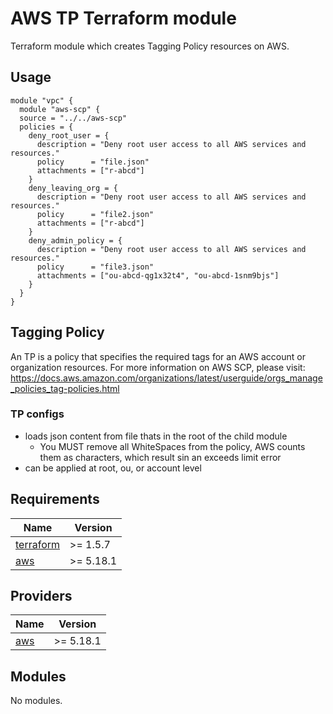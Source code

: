 # AWS TP Terraform module

Terraform module which creates Tagging Policy resources on AWS.

## Usage

```hcl
module "vpc" {
  module "aws-scp" {
  source = "../../aws-scp"
  policies = {
    deny_root_user = {
      description = "Deny root user access to all AWS services and resources."
      policy      = "file.json"
      attachments = ["r-abcd"]
    }
    deny_leaving_org = {
      description = "Deny root user access to all AWS services and resources."
      policy      = "file2.json"
      attachments = ["r-abcd"]
    }
    deny_admin_policy = {
      description = "Deny root user access to all AWS services and resources."
      policy      = "file3.json"
      attachments = ["ou-abcd-qg1x32t4", "ou-abcd-1snm9bjs"]
    }
  }
}
```

## Tagging Policy
An TP is a policy that specifies the required tags for an AWS account or organization resources. For more information on AWS SCP, please visit: https://docs.aws.amazon.com/organizations/latest/userguide/orgs_manage_policies_tag-policies.html


### TP configs

- loads json content from file thats in the root of the child module
  - You MUST remove all WhiteSpaces from the policy, AWS counts them as characters, which result sin an exceeds limit error
- can be applied at root, ou, or account level


<!-- BEGINNING OF PRE-COMMIT-TERRAFORM DOCS HOOK -->
## Requirements

| Name | Version |
|------|---------|
| <a name="requirement_terraform"></a> [terraform](#requirement\_terraform) | >= 1.5.7 |
| <a name="requirement_aws"></a> [aws](#requirement\_aws) | >= 5.18.1 |

## Providers

| Name | Version |
|------|---------|
| <a name="provider_aws"></a> [aws](#provider\_aws) | >= 5.18.1 |

## Modules

No modules.
